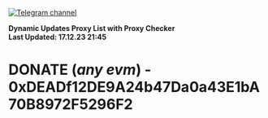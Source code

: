 [![Telegram channel](https://img.shields.io/endpoint?url=https://runkit.io/damiankrawczyk/telegram-badge/branches/master?url=https://t.me/n4z4v0d)](https://t.me/n4z4v0d) 

**Dynamic Updates Proxy List with Proxy Checker**  
**Last Updated: 17.12.23 21:45**

# DONATE (_any evm_) - 0xDEADf12DE9A24b47Da0a43E1bA70B8972F5296F2
